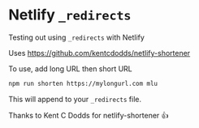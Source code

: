 # Netlify `_redirects`

Testing out using `_redirects` with Netlify

Uses https://github.com/kentcdodds/netlify-shortener

To use, add long URL then short URL

```bash
npm run shorten https://mylongurl.com mlu
```

This will append to your `_redirects` file.

Thanks to Kent C Dodds for netlify-shortener 👍
